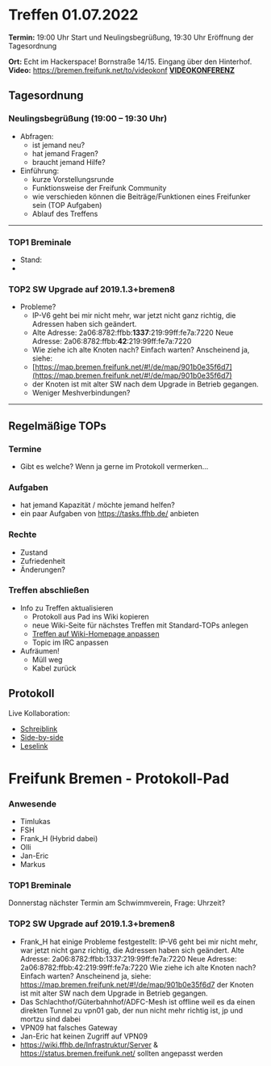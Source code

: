# Treffen 01.07.2022

**Termin:** 19:00 Uhr Start und Neulingsbegrüßung, 19:30 Uhr Eröffnung der Tagesordnung

**Ort:** Echt im Hackerspace! Bornstraße 14/15. Eingang über den Hinterhof.
**Video:** https://bremen.freifunk.net/to/videokonf **[VIDEOKONFERENZ](https://bremen.freifunk.net/to/videokonf)**

## Tagesordnung
### Neulingsbegrüßung (19:00 – 19:30 Uhr)

- Abfragen:
    - ist jemand neu?
    - hat jemand Fragen?
    - braucht jemand Hilfe?
- Einführung:
    - kurze Vorstellungsrunde
    - Funktionsweise der Freifunk Community
    - wie verschieden können die Beiträge/Funktionen eines Freifunker sein (TOP Aufgaben)
    - Ablauf des Treffens

---

### TOP1 Breminale
- Stand:
- 

### TOP2 SW Upgrade auf 2019.1.3+bremen8 
- Probleme?
    - IP-V6 geht bei mir nicht mehr, war jetzt nicht ganz richtig, die Adressen haben sich geändert.
    - Alte Adresse: 	2a06:8782:ffbb:**1337**:219:99ff:fe7a:7220  Neue Adresse: 	2a06:8782:ffbb:**42**:219:99ff:fe7a:7220
    - Wie ziehe ich alte Knoten nach? Einfach warten? Anscheinend ja, siehe: 
    - [https://map.bremen.freifunk.net/#!/de/map/901b0e35f6d7](https://map.bremen.freifunk.net/#!/de/map/901b0e35f6d7)
    - der Knoten ist mit alter SW nach dem Upgrade in Betrieb gegangen.
    - Weniger Meshverbindungen?

---
## Regelmäßige TOPs

### Termine

- Gibt es welche? Wenn ja gerne im Protokoll vermerken...

### Aufgaben

- hat jemand Kapazität / möchte jemand helfen?
- ein paar Aufgaben von https://tasks.ffhb.de/ anbieten

### Rechte

- Zustand
- Zufriedenheit
- Änderungen?

### Treffen abschließen

- Info zu Treffen aktualisieren
  - Protokoll aus Pad ins Wiki kopieren
  - neue Wiki-Seite für nächstes Treffen mit Standard-TOPs anlegen
  - [Treffen auf Wiki-Homepage anpassen](https://wiki.bremen.freifunk.net/Home)
  - Topic im IRC anpassen
- Aufräumen!
  - Müll weg
  - Kabel zurück

## Protokoll

Live Kollaboration:

* [Schreiblink](https://hackmd.io/AwDgnA7ATArKC0BGGBjAzPALAUzSeARgYgGzxQAmEFFwiKBEKAhkA===?edit)
* [Side-by-side](https://hackmd.io/AwDgnA7ATArKC0BGGBjAzPALAUzSeARgYgGzxQAmEFFwiKBEKAhkA===?both)
* [Leselink](https://hackmd.io/AwDgnA7ATArKC0BGGBjAzPALAUzSeARgYgGzxQAmEFFwiKBEKAhkA===?view)

# Freifunk Bremen - Protokoll-Pad
<!--
## Protokoll-Anleitung
- erst ab "### Anwesende" kopieren und ins Wiki übertragen!
Unten anfügen und bestehendes "### Anwesende" überschreiben  
- Termine bitte nicht ins Protokoll, sondern darüber in der Tagesordnung vermerken, sonst ist es doppelt
-->

### Anwesende
- Timlukas
- FSH
- Frank_H (Hybrid dabei)
- Olli
- Jan-Eric
- Markus

### TOP1 Breminale
Donnerstag nächster Termin am Schwimmverein, Frage: Uhrzeit?

### TOP2 SW Upgrade auf 2019.1.3+bremen8
- Frank_H hat einige Probleme festgestellt:
IP-V6 geht bei mir nicht mehr, war jetzt nicht ganz richtig, die Adressen haben sich geändert.
Alte Adresse: 2a06:8782:ffbb:1337:219:99ff:fe7a:7220 Neue Adresse: 2a06:8782:ffbb:42:219:99ff:fe7a:7220
Wie ziehe ich alte Knoten nach? Einfach warten? Anscheinend ja, siehe:
https://map.bremen.freifunk.net/#!/de/map/901b0e35f6d7
der Knoten ist mit alter SW nach dem Upgrade in Betrieb gegangen.
- Das Schlachthof/Güterbahnhof/ADFC-Mesh ist offline weil es da einen direkten Tunnel zu vpn01 gab, der nun nicht mehr richtig ist, jp und mortzu sind dabei
- VPN09 hat falsches Gateway
- Jan-Eric hat keinen Zugriff auf VPN09
- https://wiki.ffhb.de/Infrastruktur/Server & https://status.bremen.freifunk.net/ sollten angepasst werden
